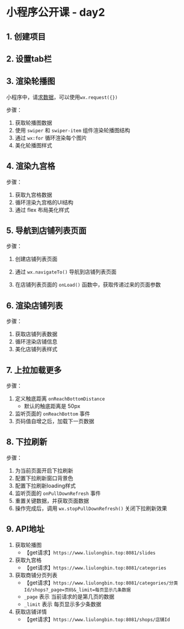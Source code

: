 # 小程序公开课 - day2



## 1. 创建项目



## 2. 设置tab栏



## 3. 渲染轮播图

小程序中，请[求数据](https://mp.weixin.qq.com/debug/wxadoc/dev/api/network-request.html)，可以使用`wx.request({})`

步骤：

1. 获取轮播图数据
2. 使用 `swiper` 和 `swiper-item` 组件渲染轮播图结构
3. 通过 `wx:for` 循环渲染每个图片
4. 美化轮播图样式



## 4. 渲染九宫格

步骤：

1. 获取九宫格数据
2. 循环渲染九宫格的UI结构
3. 通过 flex 布局美化样式



## 5. 导航到店铺列表页面

步骤：

1. 创建店铺列表页面

2. 通过 `wx.navigateTo()` 导航到店铺列表页面
3. 在店铺列表页面的 `onLoad()` 函数中，获取传递过来的页面参数



## 6. 渲染店铺列表

步骤：

1. 获取店铺列表数据
2. 循环渲染店铺信息
3. 美化店铺列表样式



## 7. 上拉加载更多

步骤：

1. 定义触底距离 `onReachBottomDistance`
   + 默认的触底距离是 50px
2. 监听页面的 `onReachBottom` 事件
3. 页码值自增之后，加载下一页数据



## 8. 下拉刷新

步骤：

1. 为当前页面开启下拉刷新
2. 配置下拉刷新窗口背景色
3. 配置下拉刷新loading样式
4. 监听页面的 `onPullDownRefresh` 事件
5. 重置关键数据，并获取页面数据
6. 操作完成后，调用 `wx.stopPullDownRefresh()` 关闭下拉刷新效果



## 9. API地址

1. 获取轮播图
   - 【get请求】`https://www.liulongbin.top:8081/slides`
2. 获取九宫格
   - 【get请求】`https://www.liulongbin.top:8081/categories`
3. 获取商铺分页列表
   - 【get请求】`https://www.liulongbin.top:8081/categories/分类Id/shops?_page=页码&_limit=每页显示几条数据`
   - `_page` 表示 当前请求的是第几页的数据
   - `_limit` 表示 每页显示多少条数据
4. 获取店铺详情
   - 【get请求】`https://www.liulongbin.top:8081/shops/店铺Id`

